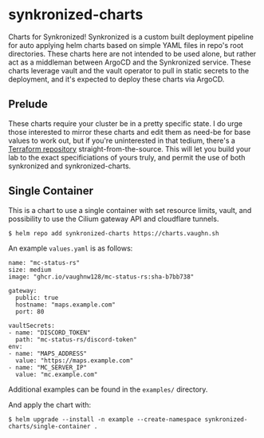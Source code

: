 # synkronized-charts

Charts for Synkronized! Synkronized is a custom built deployment pipeline for auto applying helm charts based on simple YAML files in repo's root directories. These charts here are not intended to be used alone, but rather act as a middleman between ArgoCD and the Synkronized service. These charts leverage vault and the vault operator to pull in static secrets to the deployment, and it's expected to deploy these charts via ArgoCD. 

## Prelude

These charts require your cluster be in a pretty specific state. I do urge those interested to mirror these charts and edit them as need-be for base values to work out, but if you're uninterested in that tedium, there's a [Terraform repository](https://github.com/vaughnw128/immanent-grove) straight-from-the-source. This will let you build your lab to the exact specificiations of yours truly, and permit the use of both synkronized and synkronized-charts.

## Single Container

This is a chart to use a single container with set resource limits, vault, and possibility to use the Cilium gateway API and cloudflare tunnels.

```shell
$ helm repo add synkronized-charts https://charts.vaughn.sh
```

An example `values.yaml` is as follows:

```
name: "mc-status-rs"
size: medium
image: "ghcr.io/vaughnw128/mc-status-rs:sha-b7bb738"

gateway:
  public: true
  hostname: "maps.example.com"
  port: 80

vaultSecrets:
- name: "DISCORD_TOKEN"
  path: "mc-status-rs/discord-token"
env:
- name: "MAPS_ADDRESS"
  value: "https://maps.example.com"
- name: "MC_SERVER_IP"
  value: "mc.example.com"
  ```

Additional examples can be found in the `examples/` directory.

And apply the chart with:

```shell
$ helm upgrade --install -n example --create-namespace synkronized-charts/single-container .
```

